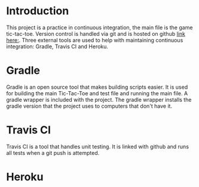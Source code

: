# Introduction
This project is a practice in continuous integration, the main file is the game tic-tac-toe. Version control is handled via git and is hosted on github [link here:](https://github.com/PepsiPistol/TicTacToe.git).
Three external tools are used to help with maintaining continuous integration: Gradle, Travis CI and Heroku.
# Gradle
Gradle is an open source tool that makes building scripts easier. It is used for building the main Tic-Tac-Toe and test file and running the main file.
A gradle wrapper is included with the project. The gradle wrapper installs the gradle version that the project uses to computers that don't have it.
# Travis CI
Travis CI is a tool that handles unit testing. It is linked with github and runs all tests when a git push is attempted.
# Heroku
